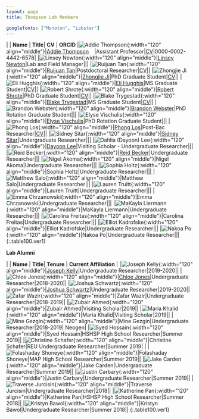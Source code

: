 ```yaml
---
layout: page
title: Thompson Lab Members

googlefonts: ["Monoton", "Lobster"]
---
```


| | **Name** | **Title**| **CV** | **ORCID**
|![Addie Thompson](/images/People_Images/addiethompson.jpg){:width="120" align="middle"}|[Addie Thompson](/peoplepages/addiethompson/)<a href="https://twitter.com/addie_may"><img src="/images/Twitter_logo_blue.png" style="width: 15px;"></a>|Assistant Professor|[CV](/CVs/addiethompson.pdf)|0000-0002-4442-6578|
|![Linsey Newton](/images/People_Images/linseynewton.jpg){:width="120" align="middle"}|[Linsey Newton](/peoplepages/linseynewton)|Lab and Field Manager|||
|![Ruijuan Tan](/images/People_Images/ruijuantan.jpg){:width="120" align="middle"}|[Ruijuan Tan](/peoplepages/ruijuantan/)|Postdoctoral Researcher|[CV](/CVs/ruijuantan.pdf)||
|![Zhongjie Ji](/images/People_Images/zhongjieji.jpg){:width="120" align="middle"}|[Zhongjie Ji](/peoplepages/zhongjieji/)|PhD Graduate Student|[CV](/CVs/zhongjieji.pdf)||
|![Eli Hugghis](/images/People_Images/elihugghis.jpg){:width="120" align="middle"}|[Eli Hugghis](/peoplepages/elihugghis/)|MS Graduate Student|[CV](/CVs/elihugghis.pdf)||
|![Robert Shrote](/images/People_Images/robertshrote.jpg){:width="120" align="middle"}|[Robert Shrote](/peoplepages/robertshrote/)|PhD Graduate Student|[CV](/CVs/robertshrote.pdf)||
|![Blake Trygestad](/images/People_Images/blaketrygestad.jpg){:width="120" align="middle"}|[Blake Trygestad](/peoplepages/blaketrygestad/)|MS Graduate Student|[CV](/CVs/blaketrygestad.pdf)||
|![Brandon Webster](/images/People_Images/brandonwebster.jpg){:width="120" align="middle"}|[Brandon Webster](/peoplepages/brandonwebster/)|PhD Rotation Graduate Student|||
|![Elyse Vischulis](/images/People_Images/elysevischulis.jpg){:width="120" align="middle"}|[Elyse Vischulis](/peoplepages/elysevischulis/)|PhD Rotation Graduate Student|||
|![Phong Los](/images/People_Images/phonglos.jpg){:width="120" align="middle"}|[Phong Los](/peoplepages/phonglos/)|Post-Bac Researcher|[CV](/CVs/phonglos.pdf)||
|![Sidney Sitar](/images/People_Images/sidneysitar.jpg){:width="120" align="middle"}|[Sidney Sitar](/peoplepages/sidneysitar/)|Undergraduate Researcher|||
|![Dahlia (Dayoon) Lee](/images/People_Images/dayoonlee.png){:width="120" align="middle"}|[Dayoon Lee](/peoplepages/dayoonlee/)|Visiting Scholar - Undergraduate Researcher|||
|![Reid Becker](/images/People_Images/reidbecker.png){:width="120" align="middle"}|[Reid Becker](/peoplepages/reidbecker/)|Undergraduate Researcher|||
|![Nigel Akoma](/images/People_Images/nopictureyet.png){:width="120" align="middle"}|Nigel Akoma|Undergraduate Researcher|||
|![Sophia Holtz](/images/People_Images/nopictureyet.png){:width="120" align="middle"}|Sophia Holtz|Undergraduate Researcher|||
|![Matthew Salo](/images/People_Images/nopictureyet.png){:width="120" align="middle"}|Matthew Salo|Undergraduate Researcher|||
|![Lauren Truitt](/images/People_Images/nopictureyet.png){:width="120" align="middle"}|Lauren Truitt|Undergraduate Researcher|||
|![Emma Chrzanowski](/images/People_Images/nopictureyet.png){:width="120" align="middle"}|Emma Chrzanowski|Undergraduate Researcher|||
|![MaKayla Liermann](/images/People_Images/makaylaliermann.jpg){:width="120" align="middle"}|MaKayla Liermann|Undergraduate Researcher|||
|![Carolina Freitas](/images/People_Images/nopictureyet.png){:width="120" align="middle"}|Carolina Freitas|Undergraduate Researcher|||
|![Elliot Kadrofske](/images/People_Images/elliotkadrofske.jpg){:width="120" align="middle"}|Elliot Kadrofske|Undergraduate Researcher|||
|![Nakoa Po](/images/People_Images/nopictureyet.png){:width="120" align="middle"}|Nakoa Po|Undergraduate Researcher|||
{:.table100.ver1}


**Lab Alumni**

| | **Name** | **Title**| **Tenure** | **Current Affiliation** |
|![Joseph Kelly](/images/People_Images/josephkelly.jpg){:width="120" align="middle"}|[Joseph Kelly](/peoplepages/josephkelly/)|Undergraduate Researcher|2019-2020||
|![Chloe Jones](/images/People_Images/chloejones.jpg){:width="120" align="middle"}|[Chloe Jones](/peoplepages/chloejones/)|Undergraduate Researcher|2018-2020||
|![Joshua Schwartz](/images/People_Images/joshuaschwartz.jpg){:width="120" align="middle"}|[Joshua Schwartz](/peoplepages/joshuaschwartz/)|Undergraduate Researcher|2019-2020||
![Zafar Wazir](/images/People_Images/zafarwazir.jpg){:width="120" align="middle"}|Zafar Wazir|Undergraduate Researcher|2018-2019||
|![Zubair Ahmed](/images/People_Images/zubairahmed.jpg){:width="120" align="middle"}|Zubair Ahmed|Visiting Scholar|2019||
|![Maria Khalid](/images/People_Images/mariakhalid.jpg){:width="120" align="middle"}|Maria Khalid|Visiting Scholar|2019||
|![Mine Gezgin](/images/People_Images/minegezgin.jpg){:width="120" align="middle"}|Mine Gezgin|Undergraduate Researcher|2018-2019| Neogen|
|![Syed Hossain](/images/People_Images/nopictureyet.png){:width="120" align="middle"}|Syed Hossain|HSHSP High School Researcher|Summer 2019||
|![Christine Schafer](/images/People_Images/nopictureyet.png){:width="120" align="middle"}|Christine Schafer|REU Undergraduate Researcher|Summer 2019| |
|![Folashaday Shoneye](/images/People_Images/folashadayshoneye.jpg){:width="120" align="middle"}|Folashaday Shoneye|MAP High School Researcher|Summer 2019||
|![Jake Carden](/images/People_Images/nopictureyet.png){:width="120" align="middle"}|Jake Carden|Undergraduate Researcher|Summer 2019||
|![Justin Carbary](/images/People_Images/nopictureyet.png){:width="120" align="middle"}|Justin Carbary|Undergraduate Researcher|Summer 2019||
|![Traverse Jurcisin](/images/People_Images/traversejurcisin.jpg){:width="120" align="middle"}|Traverse Jurcisin|Undergraduate Researcher|2018||
|![Katherine Pan](/images/People_Images/katherinepan.jpg){:width="120" align="middle"}|Katherine Pan|HSHSP High School Researcher|Summer 2018||
|![Kristyn Bawol](/images/People_Images/kristynbawol.jpg){:width="120" align="middle"}|Kristyn Bawol|Undergraduate Researcher|Summer 2018||
{:.table100.ver1}
